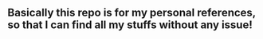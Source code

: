 ## Basically this repo is for my personal references, so that I can find all my stuffs without any issue!
